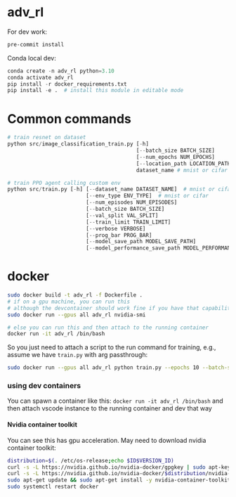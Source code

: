 # adv_rl

For dev work:

```bash
pre-commit install
```

Conda local dev:

```python
conda create -n adv_rl python=3.10
conda activate adv_rl
pip install -r docker_requirements.txt
pip install -e .  # install this module in editable mode
```


# Common commands
```python
# train resnet on dataset
python src/image_classification_train.py [-h]
                                         [--batch_size BATCH_SIZE]
                                         [--num_epochs NUM_EPOCHS]
                                         [--location_path LOCATION_PATH] # src/model_weights/dataset_name
                                         dataset_name # mnist or cifar

# train PPO agent calling custom env
python src/train.py [-h] [--dataset_name DATASET_NAME]  # mnist or cifar
                         [--env_type ENV_TYPE]  # mnist or cifar
                         [--num_episodes NUM_EPISODES]
                         [--batch_size BATCH_SIZE]
                         [--val_split VAL_SPLIT]
                         [--train_limit TRAIN_LIMIT]
                         [--verbose VERBOSE]
                         [--prog_bar PROG_BAR]
                         [--model_save_path MODEL_SAVE_PATH]
                         [--model_performance_save_path MODEL_PERFORMANCE_SAVE_PATH]


```



# docker

```bash
sudo docker build -t adv_rl -f Dockerfile .
# if on a gpu machine, you can run this
# although the devcontainer should work fine if you have that capability
sudo docker run --gpus all adv_rl nvidia-smi

# else you can run this and then attach to the running container
docker run -it adv_rl /bin/bash
```

So you just need to attach a script to the run command for training, e.g., assume we have `train.py` with arg passthrough:
```bash
sudo docker run --gpus all adv_rl python train.py --epochs 10 --batch-size 32
```

### using dev containers
You can spawn a container like this: `docker run -it adv_rl /bin/bash`
and then attach vscode instance to the running container and dev that way



#### Nvidia container toolkit
You can see this has gpu acceleration. May need to download nvidia container toolkit:
```bash
distribution=$(. /etc/os-release;echo $ID$VERSION_ID)
curl -s -L https://nvidia.github.io/nvidia-docker/gpgkey | sudo apt-key add -
curl -s -L https://nvidia.github.io/nvidia-docker/$distribution/nvidia-docker.list | sudo tee /etc/apt/sources.list.d/nvidia-docker.list
sudo apt-get update && sudo apt-get install -y nvidia-container-toolkit
sudo systemctl restart docker
```
